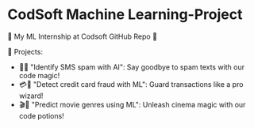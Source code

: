 # CodSoft Machine Learning-Project
🚀 My ML Internship at Codsoft GitHub Repo 🤖

📂 Projects:
- 📱🚫 "Identify SMS spam with AI": Say goodbye to spam texts with our code magic!
- 💳🚫 "Detect credit card fraud with ML": Guard transactions like a pro wizard!
- 🎬🤖 "Predict movie genres using ML": Unleash cinema magic with our code potions!
